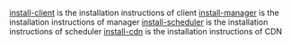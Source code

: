 [install-client](./install-client.md) is the installation instructions of client
[install-manager](./install-manager.md) is the installation instructions of manager
[install-scheduler](./install-scheduler.md) is the installation instructions of scheduler
[install-cdn](./install-cdn.md) is the installation instructions of CDN

